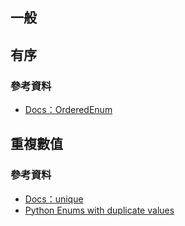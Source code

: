 ## 一般
## 有序
### 參考資料
* [Docs：OrderedEnum](https://docs.python.org/3/howto/enum.html#orderedenum)

## 重複數值
### 參考資料
* [Docs：unique](https://docs.python.org/3/library/enum.html#enum.unique)
* [Python Enums with duplicate values](https://stackoverflow.com/questions/31537316/python-enums-with-duplicate-values)
